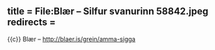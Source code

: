 title = File:Blær – Silfur svanurinn 58842.jpeg
redirects =
---

{{c}} Blær – http://blaer.is/grein/amma-sigga